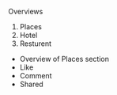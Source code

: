 <ht>Overviews</h5>
<ol>
<li>Places </li>
<li>Hotel</li>
<li>Resturent</li>

</ol>
<ul>
<li>Overview of Places section </li>
<li>Like</li>
<li>Comment</li>
<li>Shared</li>


</ul>
